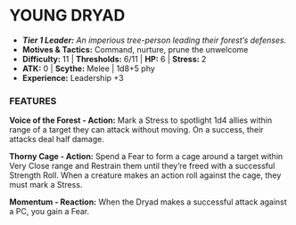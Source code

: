 # YOUNG DRYAD

- ***Tier 1 Leader:*** *An imperious tree-person leading their forest’s defenses.*
- **Motives & Tactics:** Command, nurture, prune the unwelcome
- **Difficulty:** 11 | **Thresholds:** 6/11 | **HP:** 6 | **Stress:** 2
- **ATK:** 0 | **Scythe:** Melee | 1d8+5 phy
- **Experience:** Leadership +3

### FEATURES

**Voice of the Forest - Action:** Mark a Stress to spotlight 1d4 allies within range of a target they can attack without moving. On a success, their attacks deal half damage.

**Thorny Cage - Action:** Spend a Fear to form a cage around a target within Very Close range and Restrain them until they’re freed with a successful Strength Roll. When a creature makes an action roll against the cage, they must mark a Stress.

**Momentum - Reaction:** When the Dryad makes a successful attack against a PC, you gain a Fear.
